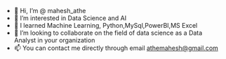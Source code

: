 - 👋 Hi, I’m @ mahesh_athe
- 👀 I’m interested in Data Science and AI
- 🌱 I learned Machine Learning, Python,MySql,PowerBI,MS Excel
- 💞️ I’m looking to collaborate on the field of data science as a Data Analyst in your organization
- 📫 You can contact me directly through email athemahesh@gmail.com 

<!---
athemahesh/athemahesh is a ✨ special ✨ repository because its `README.md` (this file) appears on your GitHub profile.
You can click the Preview link to take a look at your changes.
--->
